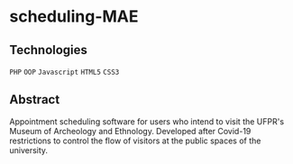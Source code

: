 # scheduling-MAE
## Technologies
`PHP` `OOP` `Javascript` `HTML5` `CSS3`  
## Abstract
Appointment scheduling software for users who intend to visit the UFPR's Museum of Archeology and Ethnology. Developed after Covid-19 restrictions to control the flow of visitors at the public spaces of the university.
